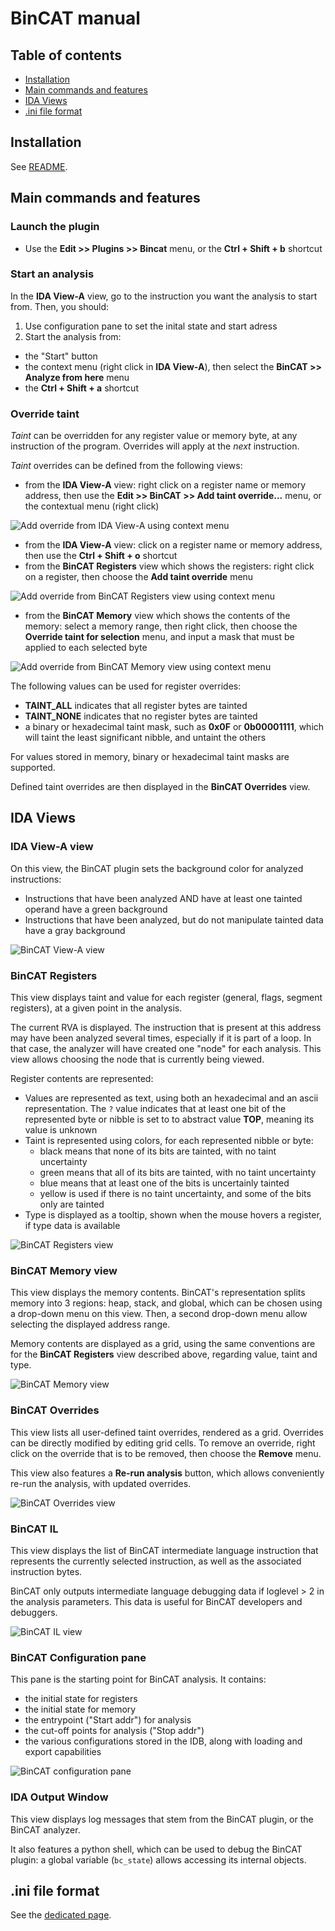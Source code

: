 # BinCAT manual

## Table of contents
* [Installation](#installation)
* [Main commands and features](#main-commands-and-features)
* [IDA Views](#ida-views)
* [.ini file format](#ini-file-format)

## Installation
See [README](../README.md#installation).

## Main commands and features

### Launch the plugin
* Use the **Edit >> Plugins >> Bincat** menu, or the **Ctrl + Shift + b**
  shortcut

### Start an analysis
In the **IDA View-A** view, go to the instruction you want the analysis to
start from. Then, you should:
1. Use configuration pane to set the inital state and start adress
2. Start the analysis from:
  * the "Start" button
  * the context menu (right click in **IDA View-A**), then select the
  **BinCAT >> Analyze from here** menu
  * the **Ctrl + Shift + a** shortcut

### Override taint
*Taint* can be overridden for any register value or memory byte, at any
instruction of the program. Overrides will apply at the *next* instruction.

*Taint* overrides can be defined from the following views:
* from the **IDA View-A** view: right click on a register name or memory
  address, then use the **Edit >> BinCAT >> Add taint override...** menu, or
  the contextual menu (right click)

![Add override from IDA View-A using context menu](img/add-taint-override-view-a.png)

* from the **IDA View-A** view: click on a register name or memory address,
  then use the **Ctrl + Shift + o** shortcut
* from the **BinCAT Registers** view which shows the registers: right click on
  a register, then choose the **Add taint override** menu

![Add override from BinCAT Registers view using context menu](img/add-taint-override-registers-view.png)

* from the **BinCAT Memory** view which shows the contents of the memory: select
  a memory range, then right click, then choose the **Override taint for
  selection** menu, and input a mask that must be applied to each selected byte

![Add override from BinCAT Memory view using context menu](img/add-taint-override-memory-view.png)

The following values can be used for register overrides:
* **TAINT_ALL** indicates that all register bytes are tainted
* **TAINT_NONE** indicates that no register bytes are tainted
* a binary or hexadecimal taint mask, such as **0x0F** or **0b00001111**, which
  will taint the least significant nibble, and untaint the others

For values stored in memory, binary or hexadecimal taint masks are supported.

Defined taint overrides are then displayed in the **BinCAT Overrides** view.

## IDA Views

### IDA View-A view
On this view, the BinCAT plugin sets the background color for analyzed
instructions:
* Instructions that have been analyzed AND have at least one tainted operand
  have a green background
* Instructions that have been analyzed, but do not manipulate tainted data have
  a gray background

![BinCAT View-A view](img/ida-view-A.png)

### BinCAT Registers
This view displays taint and value for each register (general, flags, segment
registers), at a given point in the analysis.

The current RVA is displayed. The instruction that is present at this address
may have been analyzed several times, especially if it is part of a loop. In
that case, the analyzer will have created one "node" for each analysis. This
view allows choosing the node that is currently being viewed.

Register contents are represented:
* Values are represented as text, using both an hexadecimal and an ascii
  representation. The `?` value indicates that at least one bit of the
  represented byte or nibble is set to to abstract value **TOP**, meaning its
  value is unknown
* Taint is represented using colors, for each represented nibble or byte:
  * black means that none of its bits are tainted, with no taint uncertainty
  * green means that all of its bits are tainted, with no taint uncertainty
  * blue means that at least one of the bits is uncertainly tainted
  * yellow is used if there is no taint uncertainty, and some of the bits only
    are tainted
* Type is displayed as a tooltip, shown when the mouse hovers a register, if
  type data is available

![BinCAT Registers view](img/bincat-registers.png)

### BinCAT Memory view

This view displays the memory contents. BinCAT's representation splits memory
into 3 regions: heap, stack, and global, which can be chosen using a drop-down
menu on this view. Then, a second drop-down menu allow selecting the displayed
address range.

Memory contents are displayed as a grid, using the same conventions are for the **BinCAT Registers** view described above, regarding value, taint and type.

![BinCAT Memory view](img/bincat-memory.png)

### BinCAT Overrides

This view lists all user-defined taint overrides, rendered as a grid. Overrides
can be directly modified by editing grid cells. To remove an override, right
click on the override that is to be removed, then choose the **Remove** menu.

This view also features a **Re-run analysis** button, which allows conveniently
re-run the analysis, with updated overrides.

![BinCAT Overrides view](img/bincat-overrides.png)

### BinCAT IL

This view displays the list of BinCAT intermediate language instruction that
represents the currently selected instruction, as well as the associated
instruction bytes. 

BinCAT only outputs intermediate language debugging data if loglevel > 2 in the
analysis parameters. This data is useful for BinCAT developers and debuggers.

![BinCAT IL view](img/bincat-il.png)

### BinCAT Configuration pane

This pane is the starting point for BinCAT analysis. It contains:
* the initial state for registers
* the initial state for memory
* the entrypoint ("Start addr") for analysis
* the cut-off points for analysis ("Stop addr")
* the various configurations stored in the IDB, along with loading and export capabilities

![BinCAT configuration pane](img/bincat-conf-pane.png)

### IDA Output Window

This view displays log messages that stem from the BinCAT plugin, or the BinCAT
analyzer.

It also features a python shell, which can be used to debug the BinCAT plugin:
a global variable (`bc_state`) allows accessing its internal objects.

## .ini file format

See the [dedicated page](ini_format.md).
